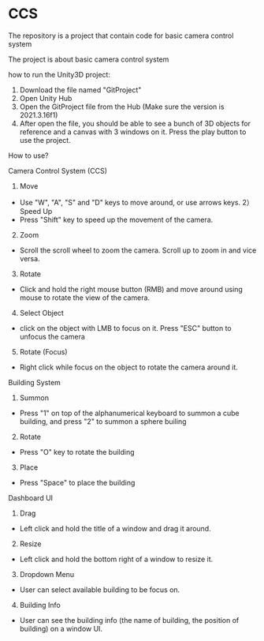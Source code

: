 # CCS
The repository is a project that contain code for basic camera control system

The project is about basic camera control system

how to run the Unity3D project:

1) Download the file named "GitProject"
2) Open Unity Hub
3) Open the GitProject file from the Hub (Make sure the version is 2021.3.16f1)
4) After open the file, you should be able to see a bunch of 3D objects for reference and a canvas with 3 windows on it. Press the play button to use the project.

How to use?

Camera Control System (CCS)
1) Move
- Use "W", "A", "S" and "D" keys to move around, or use arrows keys.
2）Speed Up
- Press "Shift" key to speed up the movement of the camera.
2) Zoom
- Scroll the scroll wheel to zoom the camera. Scroll up to zoom in and vice versa.
3) Rotate
- Click and hold the right mouse button (RMB) and move around using mouse to rotate the view of the camera.
4) Select Object
- click on the object with LMB to focus on it. Press "ESC" button to unfocus the camera
5) Rotate (Focus)
- Right click while focus on the object to rotate the camera around it.

Building System
1) Summon
- Press "1" on top of the alphanumerical keyboard to summon a cube building, and press "2" to summon a sphere builing 
2) Rotate
- Press "O" key to rotate the building
3) Place
- Press "Space" to place the building

Dashboard UI
1) Drag
- Left click and hold the title of a window and drag it around.
2) Resize
- Left click and hold the bottom right of a window to resize it.
3) Dropdown Menu
- User can select available building to be focus on.
4) Building Info
- User can see the building info (the name of building, the position of building) on a window UI.

